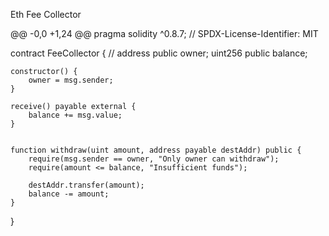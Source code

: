Eth Fee Collector


@@ -0,0 +1,24 @@
pragma solidity ^0.8.7;
// SPDX-License-Identifier: MIT

contract FeeCollector { // 
    address public owner;
    uint256 public balance;

    constructor() {
        owner = msg.sender;
    }

    receive() payable external {
        balance += msg.value;
    }


    function withdraw(uint amount, address payable destAddr) public {
        require(msg.sender == owner, "Only owner can withdraw");
        require(amount <= balance, "Insufficient funds");

        destAddr.transfer(amount);
        balance -= amount;
    }
}
